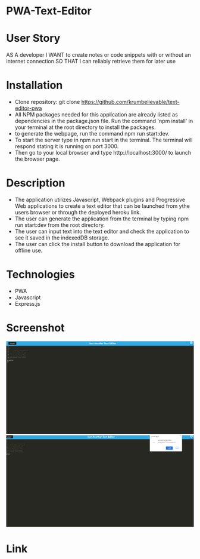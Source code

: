 # PWA-Text-Editor

# User Story
AS A developer
I WANT to create notes or code snippets with or without an internet connection
SO THAT I can reliably retrieve them for later use

# Installation
* Clone repository: git clone https://github.com/krumbelievable/text-editor-pwa
* All NPM packages needed for this application are already listed as dependencies in the package.json file. Run the command 'npm install' in your terminal at the root directory to install the packages. 
* to generate the webpage, run the command npm run start:dev.
* To start the server type in npm run start in the terminal. The terminal will respond stating it is running on port 3000.
* Then go to your local browser and type http://localhost:3000/ to launch the browser page. 

# Description
* The application utilizes Javascript, Webpack plugins and Progressive Web applications to create a text editor that can be launched from ythe users browser or through the deployed heroku link. 
* The user can generate the application from the terminal by typing npm run start:dev from the root directory. 
* The user can input text into the text editor and check the application to see it saved in the indexedDB storage. 
* The user can click the install button to download the application for offline use. 


# Technologies
* PWA
* Javascript 
* Express.js 

# Screenshot 
![Alt Text](/screenshots/PWA%20Text%20Editor%20Screenshot%201.png)
![Alt Text](/screenshots/PWA%20Text%20Editor%20Screenshot%202.png)


# Link 
